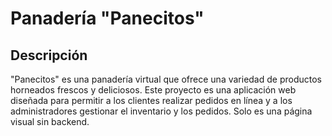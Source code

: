 # Panadería "Panecitos"

## Descripción
"Panecitos" es una panadería virtual que ofrece una variedad de productos horneados frescos y deliciosos. Este proyecto es una aplicación web diseñada para permitir a los clientes realizar pedidos en línea y a los administradores gestionar el inventario y los pedidos. Solo es una página visual sin backend.
